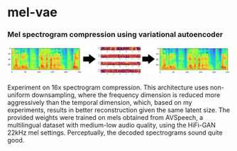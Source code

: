 # mel-vae
### Mel spectrogram compression using variational autoencoder
![Alt text](example.png)

Experiment on 16x spectrogram compression. This architecture uses non-uniform downsampling, where the frequency dimension is reduced more aggressively than the temporal dimension, which, based on my experiments, results in better reconstruction given the same latent size. The provided weights were trained on mels obtained from AVSpeech, a multilingual dataset with medium-low audio quality, using the HiFi-GAN 22kHz mel settings. Perceptually, the decoded spectrograms sound quite good.
